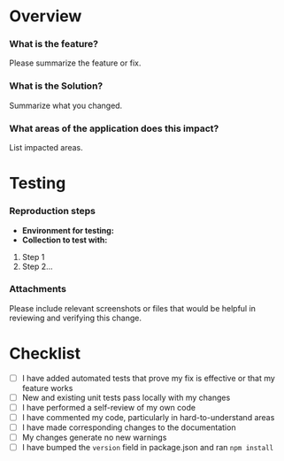 # Overview

### What is the feature?

Please summarize the feature or fix.

### What is the Solution?

Summarize what you changed.

### What areas of the application does this impact?

List impacted areas.

# Testing

### Reproduction steps

- **Environment for testing:**
- **Collection to test with:**

1. Step 1
2. Step 2...

### Attachments

Please include relevant screenshots or files that would be helpful in reviewing and verifying this change.

# Checklist

- [ ] I have added automated tests that prove my fix is effective or that my feature works
- [ ] New and existing unit tests pass locally with my changes
- [ ] I have performed a self-review of my own code
- [ ] I have commented my code, particularly in hard-to-understand areas
- [ ] I have made corresponding changes to the documentation
- [ ] My changes generate no new warnings
- [ ] I have bumped the `version` field in package.json and ran `npm install`

